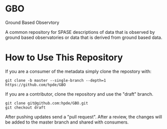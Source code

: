 # GBO

Ground Based Observtory

A common repository for SPASE descriptions of data that is observed by ground based observatories or data that is derived from ground based data.

# How to Use This Repository

If you are a consumer of the metadata simply clone the repostory with:

````
git clone -b master --single-branch --depth=1 https://github.com/hpde/GBO
````

If you are a contributor, clone the repository and use the "draft" branch.
````
git clone git@github.com:hpde/GBO.git
git checkout draft
````

After pushing updates send a "pull request". After a review, the changes
will be added to the master branch and shared with consumers.
